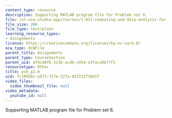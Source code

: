 ```yaml
---
content_type: resource
description: Supporting MATLAB program file for Problem set 6.
file: /ol-ocw-studio-app/courses/1-017-computing-and-data-analysis-for-environmental-applications-fall-2003/fc19556ca5f3727e227a83f212718e57_ps6_p2.m
file_size: 266
file_type: text/plain
learning_resource_types:
- Assignments
license: https://creativecommons.org/licenses/by-nc-sa/4.0/
ocw_type: OCWFile
parent_title: Assignments
parent_type: CourseSection
parent_uid: d79c48f6-313b-acdb-c954-e3faca9b77f3
resourcetype: Other
title: ps6_p2.m
uid: fc19556c-a5f3-727e-227a-83f212718e57
video_files:
  video_thumbnail_file: null
video_metadata:
  youtube_id: null
---
```

Supporting MATLAB program file for Problem set 6.